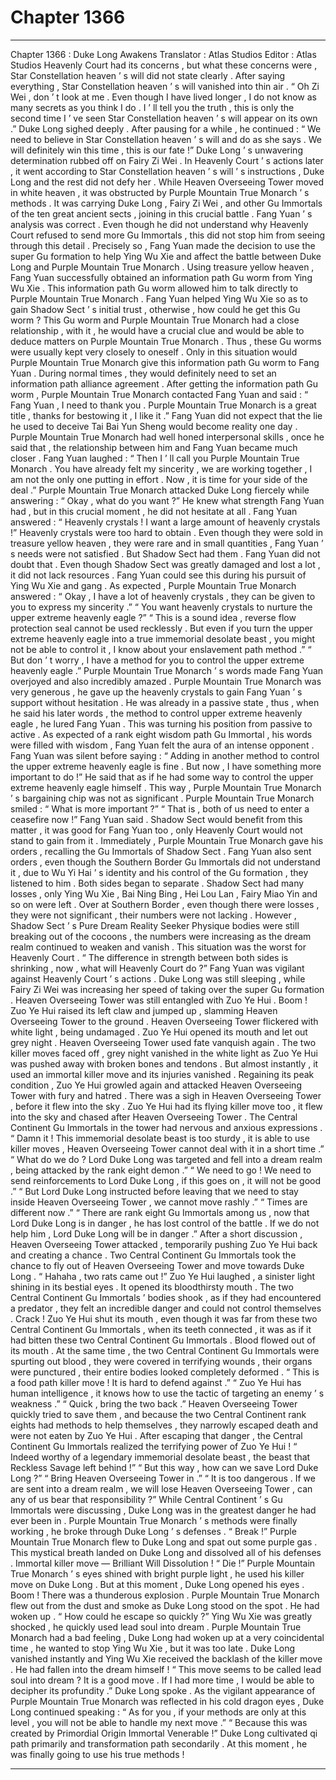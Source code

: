 
# Chapter 1366


---

Chapter 1366 : Duke Long Awakens
Translator :
Atlas Studios
Editor :
Atlas Studios
Heavenly Court had its concerns , but what these concerns were , Star Constellation heaven ’ s will did not state clearly .
After saying everything , Star Constellation heaven ’ s will vanished into thin air .
“ Oh Zi Wei , don ’ t look at me . Even though I have lived longer , I do not know as many secrets as you think I do . I ’ ll tell you the truth , this is only the second time I ’ ve seen Star Constellation heaven ’ s will appear on its own .” Duke Long sighed deeply .
After pausing for a while , he continued : “ We need to believe in Star Constellation heaven ’ s will and do as she says . We will definitely win this time , this is our fate !”
Duke Long ’ s unwavering determination rubbed off on Fairy Zi Wei .
In Heavenly Court ’ s actions later , it went according to Star Constellation heaven ’ s will ’ s instructions , Duke Long and the rest did not defy her .
While Heaven Overseeing Tower moved in white heaven , it was obstructed by Purple Mountain True Monarch ’ s methods . It was carrying Duke Long , Fairy Zi Wei , and other Gu Immortals of the ten great ancient sects , joining in this crucial battle .
Fang Yuan ’ s analysis was correct .
Even though he did not understand why Heavenly Court refused to send more Gu Immortals , this did not stop him from seeing through this detail .
Precisely so , Fang Yuan made the decision to use the super Gu formation to help Ying Wu Xie and affect the battle between Duke Long and Purple Mountain True Monarch .
Using treasure yellow heaven , Fang Yuan successfully obtained an information path Gu worm from Ying Wu Xie .
This information path Gu worm allowed him to talk directly to Purple Mountain True Monarch .
Fang Yuan helped Ying Wu Xie so as to gain Shadow Sect ’ s initial trust , otherwise , how could he get this Gu worm ?
This Gu worm and Purple Mountain True Monarch had a close relationship , with it , he would have a crucial clue and would be able to deduce matters on Purple Mountain True Monarch .
Thus , these Gu worms were usually kept very closely to oneself .
Only in this situation would Purple Mountain True Monarch give this information path Gu worm to Fang Yuan .
During normal times , they would definitely need to set an information path alliance agreement .
After getting the information path Gu worm , Purple Mountain True Monarch contacted Fang Yuan and said : “ Fang Yuan , I need to thank you . Purple Mountain True Monarch is a great title , thanks for bestowing it , I like it .”
Fang Yuan did not expect that the lie he used to deceive Tai Bai Yun Sheng would become reality one day .
Purple Mountain True Monarch had well honed interpersonal skills , once he said that , the relationship between him and Fang Yuan became much closer .
Fang Yuan laughed : “ Then I ’ ll call you Purple Mountain True Monarch . You have already felt my sincerity , we are working together , I am not the only one putting in effort . Now , it is time for your side of the deal .”
Purple Mountain True Monarch attacked Duke Long fiercely while answering : “ Okay , what do you want ?”
He knew what strength Fang Yuan had , but in this crucial moment , he did not hesitate at all .
Fang Yuan answered : “ Heavenly crystals ! I want a large amount of heavenly crystals !”
Heavenly crystals were too hard to obtain . Even though they were sold in treasure yellow heaven , they were rare and in small quantities , Fang Yuan ’ s needs were not satisfied .
But Shadow Sect had them .
Fang Yuan did not doubt that .
Even though Shadow Sect was greatly damaged and lost a lot , it did not lack resources . Fang Yuan could see this during his pursuit of Ying Wu Xie and gang .
As expected , Purple Mountain True Monarch answered : “ Okay , I have a lot of heavenly crystals , they can be given to you to express my sincerity .”
“ You want heavenly crystals to nurture the upper extreme heavenly eagle ?”
“ This is a sound idea , reverse flow protection seal cannot be used recklessly . But even if you turn the upper extreme heavenly eagle into a true immemorial desolate beast , you might not be able to control it , I know about your enslavement path method .”
“ But don ’ t worry , I have a method for you to control the upper extreme heavenly eagle .”
Purple Mountain True Monarch ’ s words made Fang Yuan overjoyed and also incredibly amazed .
Purple Mountain True Monarch was very generous , he gave up the heavenly crystals to gain Fang Yuan ’ s support without hesitation .
He was already in a passive state , thus , when he said his later words , the method to control upper extreme heavenly eagle , he lured Fang Yuan . This was turning his position from passive to active .
As expected of a rank eight wisdom path Gu Immortal , his words were filled with wisdom , Fang Yuan felt the aura of an intense opponent .
Fang Yuan was silent before saying : “ Adding in another method to control the upper extreme heavenly eagle is fine . But now , I have something more important to do !”
He said that as if he had some way to control the upper extreme heavenly eagle himself .
This way , Purple Mountain True Monarch ’ s bargaining chip was not as significant .
Purple Mountain True Monarch smiled : “ What is more important ?”
“ That is , both of us need to enter a ceasefire now !” Fang Yuan said .
Shadow Sect would benefit from this matter , it was good for Fang Yuan too , only Heavenly Court would not stand to gain from it .
Immediately , Purple Mountain True Monarch gave his orders , recalling the Gu Immortals of Shadow Sect .
Fang Yuan also sent orders , even though the Southern Border Gu Immortals did not understand it , due to Wu Yi Hai ’ s identity and his control of the Gu formation , they listened to him .
Both sides began to separate .
Shadow Sect had many losses , only Ying Wu Xie , Bai Ning Bing , Hei Lou Lan , Fairy Miao Yin and so on were left .
Over at Southern Border , even though there were losses , they were not significant , their numbers were not lacking .
However , Shadow Sect ’ s Pure Dream Reality Seeker Physique bodies were still breaking out of the cocoons , the numbers were increasing as the dream realm continued to weaken and vanish .
This situation was the worst for Heavenly Court .
“ The difference in strength between both sides is shrinking , now , what will Heavenly Court do ?” Fang Yuan was vigilant against Heavenly Court ’ s actions .
Duke Long was still sleeping , while Fairy Zi Wei was increasing her speed of taking over the super Gu formation .
Heaven Overseeing Tower was still entangled with Zuo Ye Hui .
Boom !
Zuo Ye Hui raised its left claw and jumped up , slamming Heaven Overseeing Tower to the ground .
Heaven Overseeing Tower flickered with white light , being undamaged .
Zuo Ye Hui opened its mouth and let out grey night .
Heaven Overseeing Tower used fate vanquish again .
The two killer moves faced off , grey night vanished in the white light as Zuo Ye Hui was pushed away with broken bones and tendons .
But almost instantly , it used an immortal killer move and its injuries vanished .
Regaining its peak condition , Zuo Ye Hui growled again and attacked Heaven Overseeing Tower with fury and hatred .
There was a sigh in Heaven Overseeing Tower , before it flew into the sky .
Zuo Ye Hui had its flying killer move too , it flew into the sky and chased after Heaven Overseeing Tower .
The Central Continent Gu Immortals in the tower had nervous and anxious expressions .
“ Damn it ! This immemorial desolate beast is too sturdy , it is able to use killer moves , Heaven Overseeing Tower cannot deal with it in a short time .”
“ What do we do ? Lord Duke Long was targeted and fell into a dream realm , being attacked by the rank eight demon .”
“ We need to go ! We need to send reinforcements to Lord Duke Long , if this goes on , it will not be good .”
“ But Lord Duke Long instructed before leaving that we need to stay inside Heaven Overseeing Tower , we cannot move rashly .”
“ Times are different now .”
“ There are rank eight Gu Immortals among us , now that Lord Duke Long is in danger , he has lost control of the battle . If we do not help him , Lord Duke Long will be in danger .”
After a short discussion , Heaven Overseeing Tower attacked , temporarily pushing Zuo Ye Hui back and creating a chance .
Two Central Continent Gu Immortals took the chance to fly out of Heaven Overseeing Tower and move towards Duke Long .
“ Hahaha , two rats came out !” Zuo Ye Hui laughed , a sinister light shining in its bestial eyes .
It opened its bloodthirsty mouth .
The two Central Continent Gu Immortals ’ bodies shook , as if they had encountered a predator , they felt an incredible danger and could not control themselves .
Crack !
Zuo Ye Hui shut its mouth , even though it was far from these two Central Continent Gu Immortals , when its teeth connected , it was as if it had bitten these two Central Continent Gu Immortals .
Blood flowed out of its mouth .
At the same time , the two Central Continent Gu Immortals were spurting out blood , they were covered in terrifying wounds , their organs were punctured , their entire bodies looked completely deformed .
“ This is a food path killer move ! It is hard to defend against .”
“ Zuo Ye Hui has human intelligence , it knows how to use the tactic of targeting an enemy ’ s weakness .”
“ Quick , bring the two back .”
Heaven Overseeing Tower quickly tried to save them , and because the two Central Continent rank eights had methods to help themselves , they narrowly escaped death and were not eaten by Zuo Ye Hui .
After escaping that danger , the Central Continent Gu Immortals realized the terrifying power of Zuo Ye Hui !
“ Indeed worthy of a legendary immemorial desolate beast , the beast that Reckless Savage left behind !”
“ But this way , how can we save Lord Duke Long ?”
“ Bring Heaven Overseeing Tower in .”
“ It is too dangerous . If we are sent into a dream realm , we will lose Heaven Overseeing Tower , can any of us bear that responsibility ?”
While Central Continent ’ s Gu Immortals were discussing , Duke Long was in the greatest danger he had ever been in .
Purple Mountain True Monarch ’ s methods were finally working , he broke through Duke Long ’ s defenses .
“ Break !” Purple Mountain True Monarch flew to Duke Long and spat out some purple gas .
This mystical breath landed on Duke Long and dissolved all of his defenses .
Immortal killer move — Brilliant Will Dissolution !
“ Die !” Purple Mountain True Monarch ’ s eyes shined with bright purple light , he used his killer move on Duke Long .
But at this moment , Duke Long opened his eyes .
Boom !
There was a thunderous explosion .
Purple Mountain True Monarch flew out from the dust and smoke as Duke Long stood on the spot .
He had woken up .
“ How could he escape so quickly ?” Ying Wu Xie was greatly shocked , he quickly used lead soul into dream .
Purple Mountain True Monarch had a bad feeling , Duke Long had woken up at a very coincidental time , he wanted to stop Ying Wu Xie , but it was too late .
Duke Long vanished instantly and Ying Wu Xie received the backlash of the killer move .
He had fallen into the dream himself !
“ This move seems to be called lead soul into dream ? It is a good move . If I had more time , I would be able to decipher its profundity .” Duke Long spoke .
As the vigilant appearance of Purple Mountain True Monarch was reflected in his cold dragon eyes , Duke Long continued speaking : “ As for you , if your methods are only at this level , you will not be able to handle my next move .”
“ Because this was created by Primordial Origin Immortal Venerable !”
Duke Long cultivated qi path primarily and transformation path secondarily . At this moment , he was finally going to use his true methods !

---

